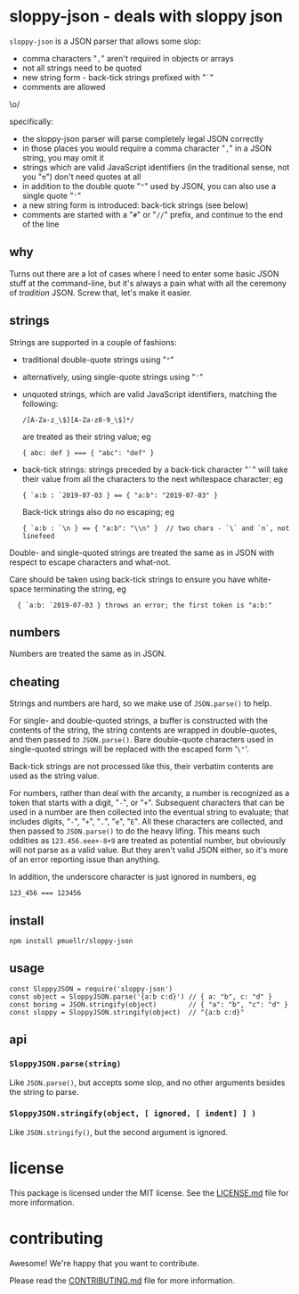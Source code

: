sloppy-json - deals with sloppy json
================================================================================

`sloppy-json` is a JSON parser that allows some slop:

- comma characters "`,`" aren't required in objects or arrays
- not all strings need to be quoted
- new string form - back-tick strings prefixed with "`` ` ``"
- comments are allowed

\o/

specifically:

- the sloppy-json parser will parse completely legal JSON correctly
- in those places you would require a comma character "`,`" in a JSON
  string, you may omit it
- strings which are valid JavaScript identifiers (in the traditional sense,
  not you "`π`") don't need quotes at all
- in addition to the double quote "`"`" used by JSON, you can also use
  a single quote "`'`"
- a new string form is introduced: back-tick strings (see below)
- comments are started with a "`#`" or "`//`" prefix, and continue to the
  end of the line


why
--------------------------------------------------------------------------------

Turns out there are a lot of cases where I need to enter some basic JSON stuff
at the command-line, but it's always a pain what with all the ceremony of
_tradition_ JSON.  Screw that, let's make it easier.


strings
--------------------------------------------------------------------------------

Strings are supported in a couple of fashions:

- traditional double-quote strings using "`"`"

- alternatively, using single-quote strings using "`'`"

- unquoted strings, which are valid JavaScript identifiers, matching the
  following:

      /[A-Za-z_\$][A-Za-z0-9_\$]*/

  are treated as their string value; eg

      { abc: def } === { "abc": "def" }

- back-tick strings: strings preceded by a back-tick character "`` ` ``" will
  take their value from all the characters to the next whitespace character; eg

      { `a:b : `2019-07-03 } == { "a:b": "2019-07-03" }

  Back-tick strings also do no escaping; eg

      { `a:b : `\n } == { "a:b": "\\n" }  // two chars - `\` and `n`, not linefeed


Double- and single-quoted strings are treated the same as in JSON with respect
to escape characters and what-not.

Care should be taken using back-tick strings to ensure you have white-space
terminating the string, eg

      { `a:b: `2019-07-03 } throws an error; the first token is "a:b:"


numbers
--------------------------------------------------------------------------------

Numbers are treated the same as in JSON.


cheating
--------------------------------------------------------------------------------

Strings and numbers are hard, so we make use of `JSON.parse()` to help.

For single- and double-quoted strings, a buffer is constructed with the contents
of the string, the string contents are wrapped in double-quotes, and then
passed to `JSON.parse()`.  Bare double-quote characters used in single-quoted 
strings will be replaced with the escaped form '`\"`'.

Back-tick strings are not processed like this, their verbatim contents are used
as the string value.

For numbers, rather than deal with the arcanity, a number is recognized as
a token that starts with a digit, "`-`", or "`+`".  Subsequent characters that
can be used in a number are then collected into the eventual string to
evaluate; that includes digits, "`-`", "`+`", "`.`", "`e`", "`E`".  All these
characters are collected, and then passed to `JSON.parse()` to do the heavy
lifing.  This means such oddities as `123.456.eee+-8+9` are treated as potential
number, but obviously will not parse as a valid value.  But they aren't valid
JSON either, so it's more of an error reporting issue than anything.

In addition, the underscore character is just ignored in numbers, eg

    123_456 === 123456


install
--------------------------------------------------------------------------------

    npm install pmuellr/sloppy-json


usage
--------------------------------------------------------------------------------

    const SloppyJSON = require('sloppy-json')
    const object = SloppyJSON.parse('{a:b c:d}') // { a: "b", c: "d" }
    const boring = JSON.stringify(object)        // { "a": "b", "c": "d" }
    const sloppy = SloppyJSON.stringify(object)  // "{a:b c:d}"

api
--------------------------------------------------------------------------------

### `SloppyJSON.parse(string)`

Like `JSON.parse()`, but accepts some slop, and no other arguments besides the
string to parse.

### `SloppyJSON.stringify(object, [ ignored, [ indent] ] )`

Like `JSON.stringify()`, but the second argument is ignored.


license
================================================================================

This package is licensed under the MIT license.  See the [LICENSE.md][] file
for more information.


contributing
================================================================================

Awesome!  We're happy that you want to contribute.

Please read the [CONTRIBUTING.md][] file for more information.


[LICENSE.md]: LICENSE.md
[CONTRIBUTING.md]: CONTRIBUTING.md
[CHANGELOG.md]: CHANGELOG.md